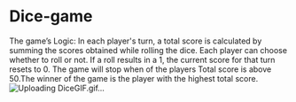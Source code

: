 # Dice-game
The game’s Logic:
In each player's turn, a total score is calculated by summing the scores obtained while rolling the dice. Each player can choose whether to roll or not. If a roll results in a 1, the current score for that turn resets to 0. The game will stop when of the players Total score is above 50.The winner of the game is the player with the highest total score.
![Uploading DiceGIF.gif…]()
